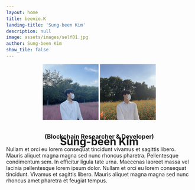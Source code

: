 ```yaml
---
layout: home
title: beenie.K
landing-title: 'Sung-been Kim'
description: null
image: assets/images/self01.jpg
author: Sung-been Kim
show_tile: false
---
```


<div style="justify-content: center; text-align: center;">
    <img src="assets/images/self01.jpg" style="align-items: center; width: 30%;">
    <img src="assets/images/self02.jpg" style="align-items: center; width: 30%;">    
</div>        
<div style="text-align: center;">
    <h1>Sung-been Kim</h1>
    <h3 style="margin-top: -60px;">(Blockchain Researcher & Developer)</h3>
</div>

Nullam et orci eu lorem consequat tincidunt vivamus et sagittis libero. Mauris aliquet magna magna sed nunc rhoncus pharetra. Pellentesque condimentum sem. In efficitur ligula tate urna. Maecenas laoreet massa vel lacinia pellentesque lorem ipsum dolor. Nullam et orci eu lorem consequat tincidunt. Vivamus et sagittis libero. Mauris aliquet magna magna sed nunc rhoncus amet pharetra et feugiat tempus.
